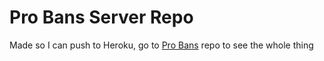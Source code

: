 # Pro Bans Server Repo

Made so I can push to Heroku, go to [Pro Bans](https://github.com/accpi/pro-bans) repo to see the whole thing
